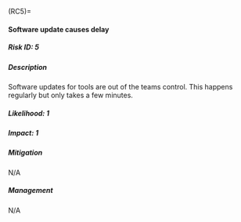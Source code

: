 (RC5)=
#### Software update causes delay

##### Risk ID: 5

##### Description

Software updates for tools are out of the teams control. This happens regularly
but only takes a few minutes.

##### Likelihood: 1

##### Impact: 1

##### Mitigation

N/A

##### Management

N/A
